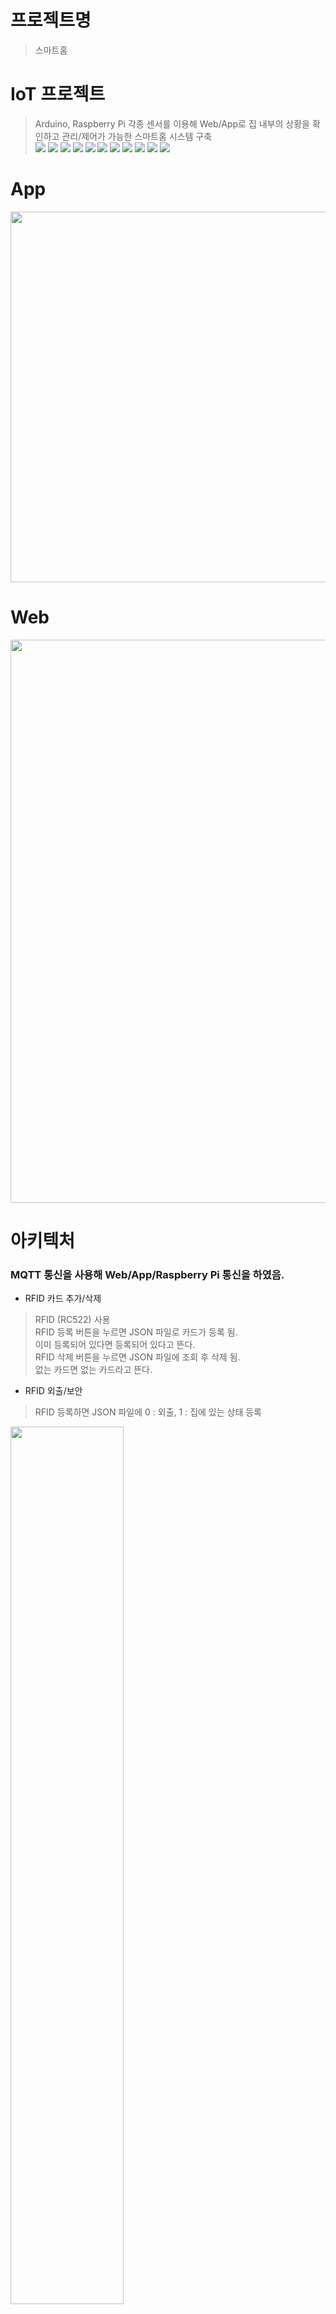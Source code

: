 # 프로젝트명
> 스마트홈

# IoT 프로젝트
> Arduino, Raspberry Pi 각종 센서를 이용해 Web/App로 집 내부의 상황을 확인하고 관리/제어가 가능한 스마트홈 시스템 구축  
<img src="https://img.shields.io/badge/C-A8B9CC?style=flat-square&logo=C&logoColor=white"/> <img src="https://img.shields.io/badge/Python-3776AB?style=flat-square&logo=python&logoColor=white"/> <img src="https://img.shields.io/badge/JavaScript-F7DF1E?style=flat-square&logo=JavaScript&logoColor=white"/> <img src="https://img.shields.io/badge/HTML-E34F26?style=flat-square&logo=HTML5&logoColor=white"/> <img src="https://img.shields.io/badge/CSS-1572B6?style=flat-square&logo=CSS3&logoColor=white"/> <img src="https://img.shields.io/badge/Bootstrap-7952B3?style=flat-square&logo=Bootstrap&logoColor=white"/> <img src="https://img.shields.io/badge/Arduino-00979D?style=flat-square&logo=Arduino&logoColor=white"/> <img src="https://img.shields.io/badge/Raspberry Pi-A22846?style=flat-square&logo=Raspberry Pi&logoColor=white"/> <img src="https://img.shields.io/badge/Android-3DDC84?style=flat-square&logo=Android&logoColor=white"/> <img src="https://img.shields.io/badge/Kotlin-7F52FF?style=flat-square&logo=Kotlin&logoColor=white"/> <img src="https://img.shields.io/badge/Django-092E20?style=flat-square&logo=Django&logoColor=white"/>

# App
<img width="593" src="https://user-images.githubusercontent.com/12439450/188380806-e4459c10-4073-44ad-a7ce-997b14558962.png">

# Web
<img width="901" src="https://user-images.githubusercontent.com/12439450/188381166-68636102-19e4-4f04-93c7-f64705131c31.png">

# 아키텍처
### MQTT 통신을 사용해 Web/App/Raspberry Pi 통신을 하였음.

- RFID 카드 추가/삭제
> RFID (RC522) 사용  
> RFID 등록 버튼을 누르면 JSON 파일로 카드가 등록 됨.  
> 이미 등록되어 있다면 등록되어 있다고 뜬다.  
> RFID 삭제 버튼을 누르면 JSON 파일에 조회 후 삭제 됨.  
> 없는 카드면 없는 카드라고 뜬다.  
- RFID 외출/보안  
> RFID 등록하면 JSON 파일에 0 : 외출, 1 : 집에 있는 상태 등록  
<img width="60%" src="https://user-images.githubusercontent.com/12439450/188371995-9742adfd-2f4f-401e-9c27-ebc32a253a44.png">

> 외출/복귀시 JSON 파일에 집에 있는 사람 수를 저장 후 Web과 App에 알림이 뜬다.  
<img width="591" src="https://user-images.githubusercontent.com/12439450/188372487-ee3cdd57-9c1b-42a6-bfc5-ce1f5df5e0b9.png">

> 집에 사람이 아무도 없을때 보안 기능
집에 사람이 아무도 없을 때 PIR센서에 움직임이 감지되면 부저로 소리가 울리고 LED가 깜빡깜빡 거린다.  
그리고 Web/App에 알림이 울리게 된다.
<img width="602" src="https://user-images.githubusercontent.com/12439450/188373005-c51f0aee-64fe-4608-836b-d99c378914d9.png">

- 온도, 습도, 미세먼지
> 라즈베리파이에서 온습도, 미세먼지를 체크 후 Web/App에 출력
<img width="995" src="https://user-images.githubusercontent.com/12439450/188373185-da8569ad-fc4c-4cc0-8f0f-623730ca5ebc.png">

- 파이카메라  
> 라즈베리파이에 파이 카메라를 연결 후 MQTT를 통하여 Web/App 모두 CCTV 제어 가능  

- 커튼 올리기/내리기, 전등 On/Off  
>  서보모터로 커튼 구현  
>  MQTT 통신으로 전등 On/Off 구현  

- 전자 시계  
> 4x세그먼트 캐소드 사용  
> 현재 시간을 출력  

- App 알람  
> Date/Time PickerDialog를 활용하여 알람 기능 구현  

- 반려동물 사료주기  
> 사료통에 서보모터를 달아서 사료 공급  
> Web/App에 사료시간을 설정해서 자동으로 사료 공급  
<img width="316" src="https://user-images.githubusercontent.com/12439450/188378326-cfeadc37-c295-4361-94fa-96963c37b1d5.png">

- 반려동물 물 주기  
> Raspberry Pi와 Arduino 연동  
> 물높이 센서(B75) 센서 사용  
> 물 높이를 실시간으로 측정해 자동으로 물 공급 가능  
> Web/App에 물 버튼 클릭 시 물 공급 가능  

- 큰 소리 감지  
> 사운드 소리 감지 센서 (LM393) 센서 사용  
> Raspberry Pi와 Arduino 연동  
> 실시간으로 큰 소리를 감지해 수준 이상이 되면 Web/App 알람 기능  

# 시행 영상 및 자세한 기능 소개 PPT 
시행 영상 : [Click](https://www.youtube.com/watch?v=DSjFLNet0Gc)
PPT : [Click](https://docs.google.com/presentation/d/1-jFBKCyaAQyeGL1tQS6VXlrhtpOCh3nr/edit?usp=sharing&ouid=110387775802768263360&rtpof=true&sd=true)
